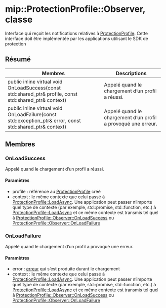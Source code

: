 # <a name="class-mipprotectionprofileobserver"></a>mip::ProtectionProfile::Observer, classe 
Interface qui reçoit les notifications relatives à [ProtectionProfile](#classmip_1_1_protection_profile).
Cette interface doit être implémentée par les applications utilisant le SDK de protection
  
## <a name="summary"></a>Résumé
 Membres                        | Descriptions                                
--------------------------------|---------------------------------------------
public inline virtual void OnLoadSuccess(const std::shared_ptr<ProtectionProfile>& profile, const std::shared_ptr<void>& context)  |  Appelé quand le chargement d’un profil a réussi.
public inline virtual void OnLoadFailure(const std::exception_ptr& error, const std::shared_ptr<void>& context)  |  Appelé quand le chargement d’un profil a provoqué une erreur.
  
## <a name="members"></a>Membres
  
### <a name="onloadsuccess"></a>OnLoadSuccess
Appelé quand le chargement d’un profil a réussi.
  
#### <a name="parameters"></a>Paramètres
* profile : référence au [ProtectionProfile](#classmip_1_1_protection_profile) créé
* context : le même contexte que celui passé à [ProtectionProfile::LoadAsync](#classmip_1_1_protection_profile_1aeb141706dc10935931841fdb82d11031). Une application peut passer n’importe quel type de contexte (par exemple, std::promise, std::function, etc.) à [ProtectionProfile::LoadAsync](#classmip_1_1_protection_profile_1aeb141706dc10935931841fdb82d11031) et ce même contexte est transmis tel quel à [ProtectionProfile::Observer::OnLoadSuccess](#classmip_1_1_protection_profile_1_1_observer_1a31e73965ffb0bd152b3954b013faa773) ou [ProtectionProfile::Observer::OnLoadFailure](#classmip_1_1_protection_profile_1_1_observer_1acdad73bb6a2dcc93295e0e16e422f291)
  
### <a name="onloadfailure"></a>OnLoadFailure
Appelé quand le chargement d’un profil a provoqué une erreur.
  
#### <a name="parameters"></a>Paramètres
* error : [erreur](#classmip_1_1_error) qui s’est produite durant le chargement 
* context : le même contexte que celui passé à [ProtectionProfile::LoadAsync](#classmip_1_1_protection_profile_1aeb141706dc10935931841fdb82d11031). Une application peut passer n’importe quel type de contexte (par exemple, std::promise, std::function, etc.) à [ProtectionProfile::LoadAsync](#classmip_1_1_protection_profile_1aeb141706dc10935931841fdb82d11031) et ce même contexte est transmis tel quel à [ProtectionProfile::Observer::OnLoadSuccess](#classmip_1_1_protection_profile_1_1_observer_1a31e73965ffb0bd152b3954b013faa773) ou [ProtectionProfile::Observer::OnLoadFailure](#classmip_1_1_protection_profile_1_1_observer_1acdad73bb6a2dcc93295e0e16e422f291)